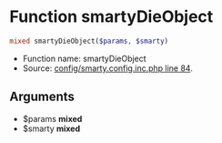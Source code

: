 Function smartyDieObject
===========================





```php
mixed smartyDieObject($params, $smarty)
```

* Function name: smartyDieObject
* Source: [config/smarty.config.inc.php line 84](https://github.com/PrestaShop/PrestaShop/blob/1.6.0.10/config/smarty.config.inc.php#L84).

Arguments
---------

* $params **mixed**
* $smarty **mixed**

